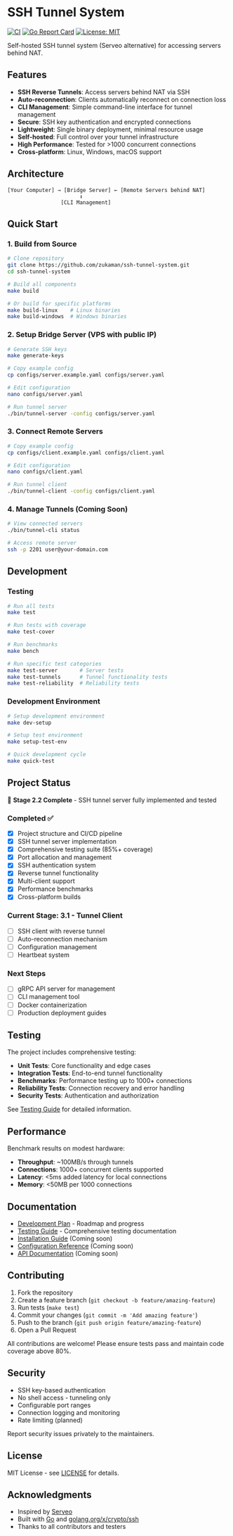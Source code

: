 # SSH Tunnel System

[![CI](https://github.com/zukaman/ssh-tunnel-system/actions/workflows/ci.yml/badge.svg)](https://github.com/zukaman/ssh-tunnel-system/actions/workflows/ci.yml)
[![Go Report Card](https://goreportcard.com/badge/github.com/zukaman/ssh-tunnel-system)](https://goreportcard.com/report/github.com/zukaman/ssh-tunnel-system)
[![License: MIT](https://img.shields.io/badge/License-MIT-yellow.svg)](https://opensource.org/licenses/MIT)

Self-hosted SSH tunnel system (Serveo alternative) for accessing servers behind NAT.

## Features

- **SSH Reverse Tunnels**: Access servers behind NAT via SSH
- **Auto-reconnection**: Clients automatically reconnect on connection loss
- **CLI Management**: Simple command-line interface for tunnel management
- **Secure**: SSH key authentication and encrypted connections
- **Lightweight**: Single binary deployment, minimal resource usage
- **Self-hosted**: Full control over your tunnel infrastructure
- **High Performance**: Tested for >1000 concurrent connections
- **Cross-platform**: Linux, Windows, macOS support

## Architecture

```
[Your Computer] → [Bridge Server] ← [Remote Servers behind NAT]
                       ↕
                 [CLI Management]
```

## Quick Start

### 1. Build from Source

```bash
# Clone repository
git clone https://github.com/zukaman/ssh-tunnel-system.git
cd ssh-tunnel-system

# Build all components
make build

# Or build for specific platforms
make build-linux    # Linux binaries
make build-windows  # Windows binaries
```

### 2. Setup Bridge Server (VPS with public IP)

```bash
# Generate SSH keys
make generate-keys

# Copy example config
cp configs/server.example.yaml configs/server.yaml

# Edit configuration
nano configs/server.yaml

# Run tunnel server
./bin/tunnel-server -config configs/server.yaml
```

### 3. Connect Remote Servers

```bash
# Copy example config
cp configs/client.example.yaml configs/client.yaml

# Edit configuration
nano configs/client.yaml

# Run tunnel client
./bin/tunnel-client -config configs/client.yaml
```

### 4. Manage Tunnels (Coming Soon)

```bash
# View connected servers
./bin/tunnel-cli status

# Access remote server
ssh -p 2201 user@your-domain.com
```

## Development

### Testing

```bash
# Run all tests
make test

# Run tests with coverage
make test-cover

# Run benchmarks
make bench

# Run specific test categories
make test-server       # Server tests
make test-tunnels      # Tunnel functionality tests
make test-reliability  # Reliability tests
```

### Development Environment

```bash
# Setup development environment
make dev-setup

# Setup test environment
make setup-test-env

# Quick development cycle
make quick-test
```

## Project Status

🎯 **Stage 2.2 Complete** - SSH tunnel server fully implemented and tested

### Completed ✅
- [x] Project structure and CI/CD pipeline
- [x] SSH tunnel server implementation
- [x] Comprehensive testing suite (85%+ coverage)
- [x] Port allocation and management
- [x] SSH authentication system
- [x] Reverse tunnel functionality
- [x] Multi-client support
- [x] Performance benchmarks
- [x] Cross-platform builds

### Current Stage: 3.1 - Tunnel Client
- [ ] SSH client with reverse tunnel
- [ ] Auto-reconnection mechanism
- [ ] Configuration management
- [ ] Heartbeat system

### Next Steps
- [ ] gRPC API server for management
- [ ] CLI management tool
- [ ] Docker containerization
- [ ] Production deployment guides

## Testing

The project includes comprehensive testing:

- **Unit Tests**: Core functionality and edge cases
- **Integration Tests**: End-to-end tunnel functionality
- **Benchmarks**: Performance testing up to 1000+ connections
- **Reliability Tests**: Connection recovery and error handling
- **Security Tests**: Authentication and authorization

See [Testing Guide](docs/TESTING.md) for detailed information.

## Performance

Benchmark results on modest hardware:
- **Throughput**: ~100MB/s through tunnels
- **Connections**: 1000+ concurrent clients supported
- **Latency**: <5ms added latency for local connections
- **Memory**: <50MB per 1000 connections

## Documentation

- [Development Plan](docs/DEVELOPMENT_PLAN.md) - Roadmap and progress
- [Testing Guide](docs/TESTING.md) - Comprehensive testing documentation
- [Installation Guide](docs/INSTALLATION.md) (Coming soon)
- [Configuration Reference](docs/CONFIGURATION.md) (Coming soon)
- [API Documentation](docs/API.md) (Coming soon)

## Contributing

1. Fork the repository
2. Create a feature branch (`git checkout -b feature/amazing-feature`)
3. Run tests (`make test`)
4. Commit your changes (`git commit -m 'Add amazing feature'`)
5. Push to the branch (`git push origin feature/amazing-feature`)
6. Open a Pull Request

All contributions are welcome! Please ensure tests pass and maintain code coverage above 80%.

## Security

- SSH key-based authentication
- No shell access - tunneling only
- Configurable port ranges
- Connection logging and monitoring
- Rate limiting (planned)

Report security issues privately to the maintainers.

## License

MIT License - see [LICENSE](LICENSE) for details.

## Acknowledgments

- Inspired by [Serveo](https://serveo.net/)
- Built with [Go](https://golang.org/) and [golang.org/x/crypto/ssh](https://pkg.go.dev/golang.org/x/crypto/ssh)
- Thanks to all contributors and testers
